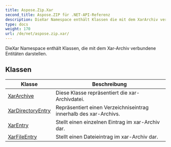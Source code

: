 ```yaml
---
title: Aspose.Zip.Xar
second_title: Aspose.ZIP für .NET-API-Referenz
description: DieXar Namespace enthält Klassen die mit dem XarArchiv verbundene Entitäten darstellen.
type: docs
weight: 170
url: /de/net/aspose.zip.xar/
---
```

DieXar Namespace enthält Klassen, die mit dem Xar-Archiv verbundene Entitäten darstellen.

## Klassen

| Klasse | Beschreibung |
| --- | --- |
| [XarArchive](./xararchive/) | Diese Klasse repräsentiert die xar-Archivdatei. |
| [XarDirectoryEntry](./xardirectoryentry/) | Repräsentiert einen Verzeichniseintrag innerhalb des xar-Archivs. |
| [XarEntry](./xarentry/) | Stellt einen einzelnen Eintrag im xar-Archiv dar. |
| [XarFileEntry](./xarfileentry/) | Stellt einen Dateieintrag im xar-Archiv dar. |


